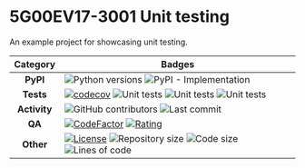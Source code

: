 # 5G00EV17-3001 Unit testing

An example project for showcasing unit testing.

|   Category   |  Badges  |
|:------------:|---|
| **PyPI**     | ![Python versions](https://img.shields.io/pypi/pyversions/iplib3?logo=python) ![PyPI - Implementation](https://img.shields.io/pypi/implementation/iplib3) |
| **Tests**    | [![codecov](https://codecov.io/gh/Diapolo10/5G00EV17-3001_unit-testing/branch/main/graph/badge.svg?token=FpaCuVjOAB)](https://codecov.io/gh/Diapolo10/5G00EV17-3001_unit-testing) ![Unit tests](https://github.com/diapolo10/5G00EV17-3001_unit-testing/workflows/Unit%20tests/badge.svg) ![Unit tests](https://github.com/diapolo10/5G00EV17-3001_unit-testing/workflows/Pylint/badge.svg) ![Unit tests](https://github.com/diapolo10/5G00EV17-3001_unit-testing/workflows/Flake8/badge.svg) |
| **Activity** | ![GitHub contributors](https://img.shields.io/github/contributors/diapolo10/5G00EV17-3001_unit-testing) ![Last commit](https://img.shields.io/github/last-commit/diapolo10/5G00EV17-3001_unit-testing?logo=github)
| **QA**       | [![CodeFactor](https://www.codefactor.io/repository/github/diapolo10/5G00EV17-3001_unit-testing/badge?logo=codefactor)](https://www.codefactor.io/repository/github/diapolo10/5G00EV17-3001_unit-testing) [![Rating](https://img.shields.io/librariesio/sourcerank/pypi/iplib3)](https://libraries.io/github/Diapolo10/iplib3/sourcerank) |
| **Other**    | [![License](https://img.shields.io/github/license/diapolo10/5G00EV17-3001_unit-testing)](https://opensource.org/licenses/MIT) ![Repository size](https://img.shields.io/github/repo-size/diapolo10/5G00EV17-3001_unit-testing?logo=github) ![Code size](https://img.shields.io/github/languages/code-size/diapolo10/5G00EV17-3001_unit-testing?logo=github) ![Lines of code](https://img.shields.io/tokei/lines/github/diapolo10/5G00EV17-3001_unit-testing?logo=github) |

